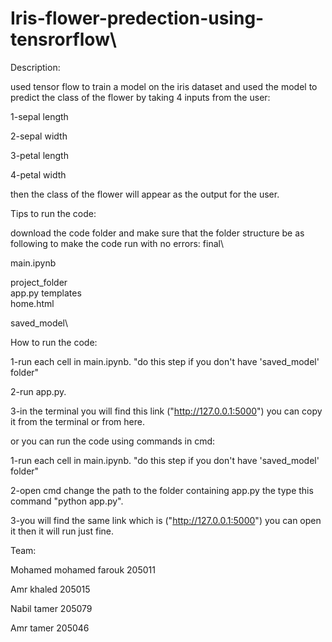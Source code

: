 # Iris-flower-predection-using-tensrorflow\

Description:

used tensor flow to train a model on the iris dataset and used the model to predict the class of the flower by taking 4 inputs from the user:

1-sepal length           

2-sepal width

3-petal length

4-petal width

then the class of the flower will appear as the output for the user.

Tips to run the code:

download the code folder and make sure that the folder structure be as following to make the code run with no errors:
final\

  main.ipynb
  
  project_folder\
    app.py
    templates\
      home.html
      
  saved_model\
  

How to run the code:

1-run each cell in main.ipynb. "do this step if you don't have 'saved_model' folder"

2-run app.py.

3-in the terminal you will find this link ("http://127.0.0.1:5000") you can copy it from the terminal or from here.


or you can run the code using commands in cmd:

1-run each cell in main.ipynb. "do this step if you don't have 'saved_model' folder"

2-open cmd change the path to the folder containing app.py the type this command "python app.py".

3-you will find the same link which is ("http://127.0.0.1:5000") you can open it then it will run just fine.


Team:

Mohamed mohamed farouk 205011

Amr khaled 205015

Nabil tamer 205079

Amr tamer 205046
